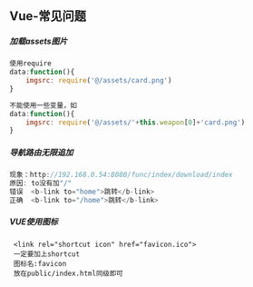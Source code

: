## Vue-常见问题

##### 加载assets图片

```js
使用require
data:function(){
	imgsrc: require('@/assets/card.png')
}

不能使用一些变量，如
data:function(){
	imgsrc: require('@/assets/'+this.weapon[0]+'card.png')
}
```

##### 导航路由无限追加

```js
现象：http://192.168.0.54:8080/func/index/download/index
原因:	to没有加"/"
错误	<b-link to="home">跳转</b-link>
正确	<b-link to="/home">跳转</b-link>
```

##### VUE使用图标

```
 <link rel="shortcut icon" href="favicon.ico">
 一定要加上shortcut
 图标名:favicon
 放在public/index.html同级即可
```

